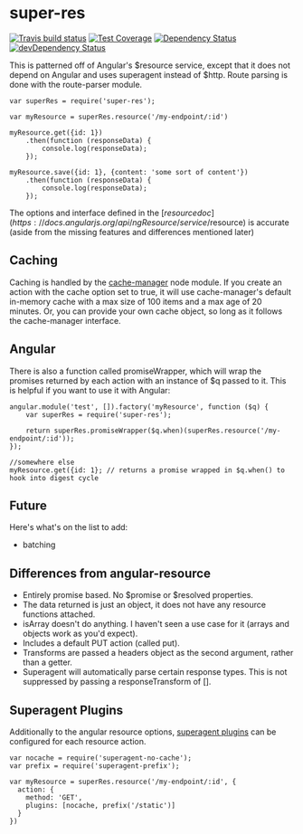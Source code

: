 # super-res

[![Travis build status](http://img.shields.io/travis/jbalboni/super-res.svg?style=flat)](https://travis-ci.org/jbalboni/super-res)
[![Test Coverage](https://codeclimate.com/github/jbalboni/super-res/badges/coverage.svg)](https://codeclimate.com/github/jbalboni/super-res)
[![Dependency Status](https://david-dm.org/jbalboni/super-res.svg)](https://david-dm.org/jbalboni/super-res)
[![devDependency Status](https://david-dm.org/jbalboni/super-res/dev-status.svg)](https://david-dm.org/jbalboni/super-res#info=devDependencies)

This is patterned off of Angular's $resource service, except that it does not depend on Angular and uses superagent instead of $http. Route parsing is done with the route-parser module.

    var superRes = require('super-res');

    var myResource = superRes.resource('/my-endpoint/:id')

    myResource.get({id: 1})
        .then(function (responseData) {
            console.log(responseData);
        });
    
    myResource.save({id: 1}, {content: 'some sort of content'})
        .then(function (responseData) {
            console.log(responseData);
        });
    
The options and interface defined in the [$resource doc](https://docs.angularjs.org/api/ngResource/service/$resource) is accurate (aside from the missing features and differences mentioned later)
    
## Caching

Caching is handled by the [cache-manager](https://www.npmjs.com/package/cache-manager) node module. If you create an action with the cache option set to true, 
it will use cache-manager's default in-memory cache with a max size of 100 items and a max age of 20 minutes. Or, you can provide your own cache object, 
so long as it follows the cache-manager interface.

## Angular
There is also a function called promiseWrapper, which will wrap the promises returned by each action with an instance of $q passed to it. This is helpful if you want to use it with Angular:

    angular.module('test', []).factory('myResource', function ($q) {
        var superRes = require('super-res');
        
        return superRes.promiseWrapper($q.when)(superRes.resource('/my-endpoint/:id'));
    });
    
    //somewhere else
    myResource.get({id: 1}; // returns a promise wrapped in $q.when() to hook into digest cycle

## Future

Here's what's on the list to add:
- batching

## Differences from angular-resource

- Entirely promise based. No $promise or $resolved properties.
- The data returned is just an object, it does not have any resource functions attached.
- isArray doesn't do anything. I haven't seen a use case for it (arrays and objects work as you'd expect).
- Includes a default PUT action (called put).
- Transforms are passed a headers object as the second argument, rather than a getter.
- Superagent will automatically parse certain response types. This is not suppressed by passing a responseTransform of [].

## Superagent Plugins

Additionally to the angular resource options, [superagent plugins](https://github.com/visionmedia/superagent#plugins) can be configured for each resource action.

```
var nocache = require('superagent-no-cache');
var prefix = require('superagent-prefix');

var myResource = superRes.resource('/my-endpoint/:id', {
  action: {
    method: 'GET',
    plugins: [nocache, prefix('/static')]
  }
})
```
